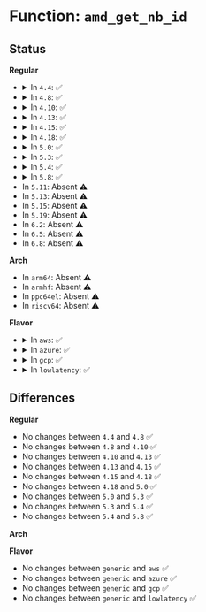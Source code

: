 # Function: <code>amd_get_nb_id</code>

## Status
<b>Regular</b>
<ul>
<li>
<details>
<summary>In <code>4.4</code>: ✅</summary>

```c
u16 amd_get_nb_id(int cpu);
```

**Collision:** Unique Global

**Inline:** No

**Transformation:** False

**Instances:**

```
In arch/x86/kernel/cpu/amd.c (ffffffff81042550)
Location: arch/x86/kernel/cpu/amd.c:380
Inline: False
Direct callers:
  - arch/x86/events/amd/core.c:amd_pmu_cpu_starting
  - arch/x86/kernel/cpu/intel_cacheinfo.c:cpuid4_cache_lookup_regs
  - arch/x86/kernel/cpu/mcheck/mce_amd.c:amd_64_threshold_cpu_callback
  - arch/x86/kernel/amd_nb.c:amd_get_subcaches
  - arch/x86/kernel/amd_nb.c:amd_set_subcaches
```
**Symbols:**

```
ffffffff81042550-ffffffff81042571: amd_get_nb_id (STB_GLOBAL)
```
</details>
</li>
<li>
<details>
<summary>In <code>4.8</code>: ✅</summary>

```c
u16 amd_get_nb_id(int cpu);
```

**Collision:** Unique Global

**Inline:** No

**Transformation:** False

**Instances:**

```
In arch/x86/kernel/cpu/amd.c (ffffffff81042460)
Location: arch/x86/kernel/cpu/amd.c:375
Inline: False
Direct callers:
  - arch/x86/events/amd/core.c:amd_pmu_cpu_starting
  - arch/x86/kernel/cpu/intel_cacheinfo.c:cpuid4_cache_lookup_regs
  - arch/x86/kernel/cpu/mcheck/mce_amd.c:amd_64_threshold_cpu_callback
  - arch/x86/kernel/amd_nb.c:amd_set_subcaches
  - arch/x86/kernel/amd_nb.c:amd_get_subcaches
```
**Symbols:**

```
ffffffff81042460-ffffffff81042481: amd_get_nb_id (STB_GLOBAL)
```
</details>
</li>
<li>
<details>
<summary>In <code>4.10</code>: ✅</summary>

```c
u16 amd_get_nb_id(int cpu);
```

**Collision:** Unique Global

**Inline:** No

**Transformation:** False

**Instances:**

```
In arch/x86/kernel/cpu/amd.c (ffffffff81041f50)
Location: arch/x86/kernel/cpu/amd.c:389
Inline: False
Direct callers:
  - arch/x86/events/amd/core.c:amd_pmu_cpu_starting
  - arch/x86/kernel/cpu/intel_cacheinfo.c:cpuid4_cache_lookup_regs
  - arch/x86/kernel/amd_nb.c:amd_set_subcaches
  - arch/x86/kernel/amd_nb.c:amd_get_subcaches
```
**Symbols:**

```
ffffffff81041f50-ffffffff81041f71: amd_get_nb_id (STB_GLOBAL)
```
</details>
</li>
<li>
<details>
<summary>In <code>4.13</code>: ✅</summary>

```c
u16 amd_get_nb_id(int cpu);
```

**Collision:** Unique Global

**Inline:** No

**Transformation:** False

**Instances:**

```
In arch/x86/kernel/cpu/amd.c (ffffffff81040090)
Location: arch/x86/kernel/cpu/amd.c:391
Inline: False
Direct callers:
  - arch/x86/events/amd/core.c:amd_pmu_cpu_starting
  - arch/x86/kernel/cpu/intel_cacheinfo.c:cpuid4_cache_lookup_regs
  - arch/x86/kernel/amd_nb.c:amd_set_subcaches
  - arch/x86/kernel/amd_nb.c:amd_get_subcaches
```
**Symbols:**

```
ffffffff81040090-ffffffff810400b1: amd_get_nb_id (STB_GLOBAL)
```
</details>
</li>
<li>
<details>
<summary>In <code>4.15</code>: ✅</summary>

```c
u16 amd_get_nb_id(int cpu);
```

**Collision:** Unique Global

**Inline:** No

**Transformation:** False

**Instances:**

```
In arch/x86/kernel/cpu/amd.c (ffffffff81043450)
Location: arch/x86/kernel/cpu/amd.c:401
Inline: False
Direct callers:
  - arch/x86/events/amd/core.c:amd_pmu_cpu_starting
  - arch/x86/kernel/cpu/intel_cacheinfo.c:cpuid4_cache_lookup_regs
  - arch/x86/kernel/amd_nb.c:amd_set_subcaches
  - arch/x86/kernel/amd_nb.c:amd_get_subcaches
```
**Symbols:**

```
ffffffff81043450-ffffffff81043471: amd_get_nb_id (STB_GLOBAL)
```
</details>
</li>
<li>
<details>
<summary>In <code>4.18</code>: ✅</summary>

```c
u16 amd_get_nb_id(int cpu);
```

**Collision:** Unique Global

**Inline:** No

**Transformation:** False

**Instances:**

```
In arch/x86/kernel/cpu/amd.c (ffffffff81045540)
Location: arch/x86/kernel/cpu/amd.c:399
Inline: False
Direct callers:
  - arch/x86/events/amd/core.c:amd_pmu_cpu_starting
  - arch/x86/kernel/cpu/cacheinfo.c:cpuid4_cache_lookup_regs
  - arch/x86/kernel/amd_nb.c:amd_set_subcaches
  - arch/x86/kernel/amd_nb.c:amd_get_subcaches
```
**Symbols:**

```
ffffffff81045540-ffffffff81045561: amd_get_nb_id (STB_GLOBAL)
```
</details>
</li>
<li>
<details>
<summary>In <code>5.0</code>: ✅</summary>

```c
u16 amd_get_nb_id(int cpu);
```

**Collision:** Unique Global

**Inline:** No

**Transformation:** False

**Instances:**

```
In arch/x86/kernel/cpu/amd.c (ffffffff81046f90)
Location: arch/x86/kernel/cpu/amd.c:398
Inline: False
Direct callers:
  - arch/x86/events/amd/core.c:amd_pmu_cpu_starting
  - arch/x86/kernel/cpu/mce/amd.c:mce_threshold_remove_device
  - arch/x86/kernel/amd_nb.c:amd_set_subcaches
  - arch/x86/kernel/amd_nb.c:amd_get_subcaches
```
**Symbols:**

```
ffffffff81046f90-ffffffff81046fb1: amd_get_nb_id (STB_GLOBAL)
```
</details>
</li>
<li>
<details>
<summary>In <code>5.3</code>: ✅</summary>

```c
u16 amd_get_nb_id(int cpu);
```

**Collision:** Unique Global

**Inline:** No

**Transformation:** False

**Instances:**

```
In arch/x86/kernel/cpu/amd.c (ffffffff81049be0)
Location: arch/x86/kernel/cpu/amd.c:402
Inline: False
Direct callers:
  - arch/x86/events/amd/core.c:amd_pmu_cpu_starting
  - arch/x86/kernel/cpu/mce/amd.c:mce_threshold_remove_device
  - arch/x86/kernel/amd_nb.c:amd_set_subcaches
  - arch/x86/kernel/amd_nb.c:amd_get_subcaches
```
**Symbols:**

```
ffffffff81049be0-ffffffff81049c01: amd_get_nb_id (STB_GLOBAL)
```
</details>
</li>
<li>
<details>
<summary>In <code>5.4</code>: ✅</summary>

```c
u16 amd_get_nb_id(int cpu);
```

**Collision:** Unique Global

**Inline:** No

**Transformation:** False

**Instances:**

```
In arch/x86/kernel/cpu/amd.c (ffffffff8104a570)
Location: arch/x86/kernel/cpu/amd.c:404
Inline: False
Direct callers:
  - arch/x86/events/amd/core.c:amd_pmu_cpu_starting
  - arch/x86/kernel/cpu/mce/amd.c:mce_threshold_remove_device
  - arch/x86/kernel/amd_nb.c:amd_set_subcaches
  - arch/x86/kernel/amd_nb.c:amd_get_subcaches
```
**Symbols:**

```
ffffffff8104a570-ffffffff8104a591: amd_get_nb_id (STB_GLOBAL)
```
</details>
</li>
<li>
<details>
<summary>In <code>5.8</code>: ✅</summary>

```c
u16 amd_get_nb_id(int cpu);
```

**Collision:** Unique Global

**Inline:** No

**Transformation:** False

**Instances:**

```
In arch/x86/kernel/cpu/amd.c (ffffffff8104eb80)
Location: arch/x86/kernel/cpu/amd.c:427
Inline: False
Direct callers:
  - arch/x86/events/amd/core.c:amd_pmu_cpu_starting
  - arch/x86/kernel/cpu/cacheinfo.c:cpuid4_cache_lookup_regs
  - arch/x86/kernel/cpu/mce/amd.c:mce_threshold_remove_device
  - arch/x86/kernel/cpu/mce/amd.c:threshold_create_bank
  - arch/x86/kernel/amd_nb.c:amd_set_subcaches
  - arch/x86/kernel/amd_nb.c:amd_get_subcaches
```
**Symbols:**

```
ffffffff8104eb80-ffffffff8104eba1: amd_get_nb_id (STB_GLOBAL)
```
</details>
</li>
<li>
In <code>5.11</code>: Absent ⚠️
</li>
<li>
In <code>5.13</code>: Absent ⚠️
</li>
<li>
In <code>5.15</code>: Absent ⚠️
</li>
<li>
In <code>5.19</code>: Absent ⚠️
</li>
<li>
In <code>6.2</code>: Absent ⚠️
</li>
<li>
In <code>6.5</code>: Absent ⚠️
</li>
<li>
In <code>6.8</code>: Absent ⚠️
</li>
</ul>
<b>Arch</b>
<ul>
<li>
In <code>arm64</code>: Absent ⚠️
</li>
<li>
In <code>armhf</code>: Absent ⚠️
</li>
<li>
In <code>ppc64el</code>: Absent ⚠️
</li>
<li>
In <code>riscv64</code>: Absent ⚠️
</li>
</ul>
<b>Flavor</b>
<ul>
<li>
<details>
<summary>In <code>aws</code>: ✅</summary>

```c
u16 amd_get_nb_id(int cpu);
```

**Collision:** Unique Global

**Inline:** No

**Transformation:** False

**Instances:**

```
In arch/x86/kernel/cpu/amd.c (ffffffff8104a6e0)
Location: arch/x86/kernel/cpu/amd.c:404
Inline: False
Direct callers:
  - arch/x86/events/amd/core.c:amd_pmu_cpu_starting
  - arch/x86/kernel/cpu/mce/amd.c:mce_threshold_remove_device
  - arch/x86/kernel/amd_nb.c:amd_set_subcaches
  - arch/x86/kernel/amd_nb.c:amd_get_subcaches
```
**Symbols:**

```
ffffffff8104a6e0-ffffffff8104a701: amd_get_nb_id (STB_GLOBAL)
```
</details>
</li>
<li>
<details>
<summary>In <code>azure</code>: ✅</summary>

```c
u16 amd_get_nb_id(int cpu);
```

**Collision:** Unique Global

**Inline:** No

**Transformation:** False

**Instances:**

```
In arch/x86/kernel/cpu/amd.c (ffffffff81039be0)
Location: arch/x86/kernel/cpu/amd.c:404
Inline: False
Direct callers:
  - arch/x86/events/amd/core.c:amd_pmu_cpu_starting
  - arch/x86/kernel/cpu/mce/amd.c:mce_threshold_remove_device
  - arch/x86/kernel/amd_nb.c:amd_set_subcaches
  - arch/x86/kernel/amd_nb.c:amd_get_subcaches
  - drivers/edac/mce_amd.c:amd_decode_mce
```
**Symbols:**

```
ffffffff81039be0-ffffffff81039c01: amd_get_nb_id (STB_GLOBAL)
```
</details>
</li>
<li>
<details>
<summary>In <code>gcp</code>: ✅</summary>

```c
u16 amd_get_nb_id(int cpu);
```

**Collision:** Unique Global

**Inline:** No

**Transformation:** False

**Instances:**

```
In arch/x86/kernel/cpu/amd.c (ffffffff8104a520)
Location: arch/x86/kernel/cpu/amd.c:404
Inline: False
Direct callers:
  - arch/x86/events/amd/core.c:amd_pmu_cpu_starting
  - arch/x86/kernel/cpu/mce/amd.c:mce_threshold_remove_device
  - arch/x86/kernel/amd_nb.c:amd_set_subcaches
  - arch/x86/kernel/amd_nb.c:amd_get_subcaches
```
**Symbols:**

```
ffffffff8104a520-ffffffff8104a541: amd_get_nb_id (STB_GLOBAL)
```
</details>
</li>
<li>
<details>
<summary>In <code>lowlatency</code>: ✅</summary>

```c
u16 amd_get_nb_id(int cpu);
```

**Collision:** Unique Global

**Inline:** No

**Transformation:** False

**Instances:**

```
In arch/x86/kernel/cpu/amd.c (ffffffff8104b930)
Location: arch/x86/kernel/cpu/amd.c:404
Inline: False
Direct callers:
  - arch/x86/events/amd/core.c:amd_pmu_cpu_starting
  - arch/x86/kernel/cpu/mce/amd.c:mce_threshold_remove_device
  - arch/x86/kernel/amd_nb.c:amd_set_subcaches
  - arch/x86/kernel/amd_nb.c:amd_get_subcaches
```
**Symbols:**

```
ffffffff8104b930-ffffffff8104b951: amd_get_nb_id (STB_GLOBAL)
```
</details>
</li>
</ul>

## Differences
<b>Regular</b>
<ul>
<li>
No changes between <code>4.4</code> and <code>4.8</code> ✅
</li>
<li>
No changes between <code>4.8</code> and <code>4.10</code> ✅
</li>
<li>
No changes between <code>4.10</code> and <code>4.13</code> ✅
</li>
<li>
No changes between <code>4.13</code> and <code>4.15</code> ✅
</li>
<li>
No changes between <code>4.15</code> and <code>4.18</code> ✅
</li>
<li>
No changes between <code>4.18</code> and <code>5.0</code> ✅
</li>
<li>
No changes between <code>5.0</code> and <code>5.3</code> ✅
</li>
<li>
No changes between <code>5.3</code> and <code>5.4</code> ✅
</li>
<li>
No changes between <code>5.4</code> and <code>5.8</code> ✅
</li>
</ul>
<b>Arch</b>
<ul>
</ul>
<b>Flavor</b>
<ul>
<li>
No changes between <code>generic</code> and <code>aws</code> ✅
</li>
<li>
No changes between <code>generic</code> and <code>azure</code> ✅
</li>
<li>
No changes between <code>generic</code> and <code>gcp</code> ✅
</li>
<li>
No changes between <code>generic</code> and <code>lowlatency</code> ✅
</li>
</ul>
